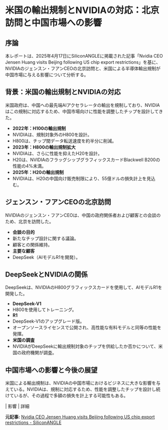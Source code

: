 # 米国の輸出規制とNVIDIAの対応：北京訪問と中国市場への影響

## 序論

本レポートは、2025年4月17日にSiliconANGLEに掲載された記事「Nvidia CEO Jensen Huang visits Beijing following US chip export restrictions」を基に、NVIDIAのジェンスン・フアンCEOの北京訪問と、米国による半導体輸出規制が中国市場に与える影響について分析する。

## 背景：米国の輸出規制とNVIDIAの対応

米国政府は、中国への最先端AIアクセラレータの輸出を規制しており、NVIDIAはこの規制に対応するため、中国市場向けに性能を調整したチップを設計してきた。

* **2022年：H100の輸出規制**
 * NVIDIAは、規制対象外のH800を設計。
 * H800は、チップ間データ転送速度を約半分に削減。
* **2023年：H800の輸出規制拡大**
 * NVIDIAは、さらに性能を抑えたH20を設計。
 * H20は、NVIDIAのフラッグシップグラフィックスカードBlackwell B200の性能の4%未満。
* **2025年：H20の輸出規制**
 * NVIDIAは、H20の中国向け販売制限により、55億ドルの損失計上を見込む。

## ジェンスン・フアンCEOの北京訪問

NVIDIAのジェンスン・フアンCEOは、中国の政府関係者および顧客との会談のため、北京を訪問した。

* **会談の目的**
 * 新たなチップ設計に関する議論。
 * 顧客との関係維持。
* **主要な顧客**
 * DeepSeek（AIモデルR1を開発）。

## DeepSeekとNVIDIAの関係

DeepSeekは、NVIDIAのH800グラフィックスカードを使用して、AIモデルR1を開発した。

* **DeepSeek-V1**
 * H800を使用してトレーニング。
* **R1**
 * DeepSeek-V1のアップグレード版。
 * オープンソースライセンスで公開され、高性能な有料モデルと同等の性能を発揮。
* **米国の調査**
 * NVIDIAがDeepSeekに輸出規制対象のチップを供給したか否かについて、米国の政府機関が調査。

## 中国市場への影響と今後の展望

米国による輸出規制は、NVIDIAの中国市場におけるビジネスに大きな影響を与えている。NVIDIAは、規制に対応するため、性能を調整したチップを設計し続けているが、その過程で多額の損失を計上する可能性もある。

| 影響 | 詳細 

**元記事:** [Nvidia CEO Jensen Huang visits Beijing following US chip export restrictions - SiliconANGLE](https://siliconangle.com/2025/04/17/nvidia-ceo-jensen-huang-visits-beijing-following-us-chip-export-restrictions/)